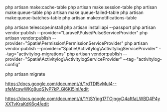 php artisan make:cache-table
php artisan make:session-table
php artisan make:queue-table
php artisan make:queue-failed-table
php artisan make:queue-batches-table
php artisan make:notifications-table

php artisan telescope:install
php artisan install:api --passport
php artisan vendor:publish --provider="Laravel\Pulse\PulseServiceProvider"
php artisan vendor:publish --provider="Spatie\Permission\PermissionServiceProvider"
php artisan vendor:publish --provider="Spatie\Activitylog\ActivitylogServiceProvider" --tag="activitylog-migrations"
php artisan vendor:publish --provider="Spatie\Activitylog\ActivitylogServiceProvider" --tag="activitylog-config"

php artisan migrate

https://docs.google.com/document/d/1rdTDI5vMuI4--sfeMcswWKg8uqS1yP7kP_Gl6KI5inI/edit

https://docs.google.com/document/d/1YtSYjqg17TOjngyD4aftfaLWBD4P4yXXTvKraKdK6g4/edit